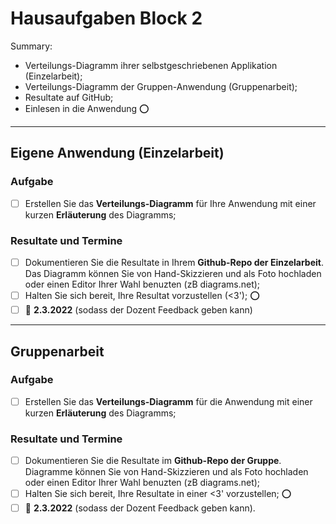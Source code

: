 # Hausaufgaben Block 2

<!--
2. SWA
    ◦ Lesen: TipToi || CovidApp
    ◦ Eigene: DeplDiagr
    ◦ Gruppe: DeplDiagr
1. Q
    ◦ Lesen: Argus
    ◦ Korrekturen der Resultate
    ◦ PodCast
1. Style
    ◦ CleanUp ArchBeschr.
1. Case: Infoboard
2. Prüfung

TBD:
◦ GitHub collab
◦ Podcast & vorstellen
-->

Summary:
- Verteilungs-Diagramm ihrer selbstgeschriebenen Applikation (Einzelarbeit);
- Verteilungs-Diagramm der Gruppen-Anwendung (Gruppenarbeit);
- Resultate auf GitHub;
- Einlesen in die Anwendung :o:

---
## Eigene Anwendung (Einzelarbeit)

### Aufgabe
- [ ] Erstellen Sie das **Verteilungs-Diagramm** für Ihre Anwendung mit einer kurzen **Erläuterung** des Diagramms;

### Resultate und Termine
- [ ] Dokumentieren Sie die Resultate in Ihrem **Github-Repo der Einzelarbeit**. Das Diagramm können Sie von Hand-Skizzieren und als Foto hochladen oder einen Editor Ihrer Wahl benuzten (zB diagrams.net);
- [ ] Halten Sie sich bereit, Ihre Resultat vorzustellen (<3'); :o:
- [ ] :date: **2.3.2022** (sodass der Dozent Feedback geben kann)

---
## Gruppenarbeit

### Aufgabe
- [ ] Erstellen Sie das **Verteilungs-Diagramm** für die Anwendung mit einer kurzen **Erläuterung** des Diagramms;

### Resultate und Termine
- [ ] Dokumentieren Sie die Resultate im **Github-Repo der Gruppe**. Diagramme können Sie von Hand-Skizzieren und als Foto hochladen oder einen Editor Ihrer Wahl benuzten (zB diagrams.net);
- [ ] Halten Sie sich bereit, Ihre Resultate in einer <3' vorzustellen; :o:
- [ ] :date: **2.3.2022** (sodass der Dozent Feedback geben kann).
